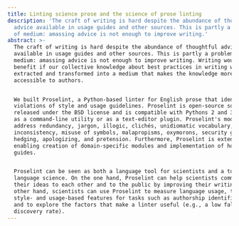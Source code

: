 ```yaml
---
title: Linting science prose and the science of prose linting
description: 'The craft of writing is hard despite the abundance of thoughtful
  advice available in usage guides and other sources. This is partly a problem
  of medium: amassing advice is not enough to improve writing.'
abstract: >-
  The craft of writing is hard despite the abundance of thoughtful advice
  available in usage guides and other sources. This is partly a problem of
  medium: amassing advice is not enough to improve writing. Writing would thus
  benefit if our collective knowledge about best practices in writing were
  extracted and transformed into a medium that makes the knowledge more
  accessible to authors.


  We built Proselint, a Python-based linter for English prose that identifies
  violations of style and usage guidelines. Proselint is open-source software
  released under the BSD license and is compatible with Pythons 2 and 3. It runs
  as a command-line utility or as a text-editor plugin. Proselint's modules
  address redundancy, jargon, illogic, clichés, unidiomatic vocabulary, sexism,
  inconsistency, misuse of symbols, malapropisms, oxymorons, security gaffes,
  hedging, apologizing, and pretension. Furthermore, Proselint is extensible,
  enabling creation of domain-specific modules and implementation of house style
  guides.


  Proselint can be seen as both a language tool for scientists and a tool for
  language science. On the one hand, Proselint can help scientists communicate
  their ideas to each other and to the public by improving their writing. On the
  other hand, scientists can use Proselint to measure language usage, to provide
  style- and usage-based features for tasks such as authorship identification,
  and to explore the factors that make a linter useful (e.g., a low false
  discovery rate).
---
```

